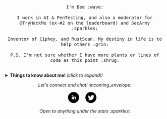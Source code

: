 <p align="center">
  <br><br>
  <samp>
    I'm Bee :wave:
    <br><br>
    I work in AI & PenTesting, and also a moderator for @TryHackMe (ex-#2 on the leaderboard) and SecArmy :sparkles:
    <br><br>
    Inventor of Ciphey, and RustScan. My destiny in life is to help others :grin:
    <br><br>
    P.S. I'm not sure whether I have more plants or lines of code as this point :shrug:
  </samp>
</p>

<br>

<details>
  <summary> <b> Things to know about me! </b> <i>(click to expand!)</i> </summary>
  
  <br>

---

### - Languages and Tools...

<p align="center">

  <!-- For more icons please follow  https://github.com/MikeCodesDotNET/ColoredBadges -->

  <img src="https://raw.githubusercontent.com/Quadrified/Quadrified/master/assets/svg/dev/languages/rust.svg" alt="Rust" style="vertical-align:top; margin:4px">
  <img src="https://raw.githubusercontent.com/Quadrified/Quadrified/master/assets/svg/dev/languages/python.svg" alt="Python" style="vertical-align:top; margin:4px">
  <img src="https://github.com/Quadrified/Quadrified/blob/master/assets/svg/dev/languages/js.svg" alt="js" style="vertical-align:top; margin:4px">
  <img src="https://raw.githubusercontent.com/Quadrified/Quadrified/master/assets/svg/dev/misc/ai.svg" alt="java" style="vertical-align:top; margin:4px">
  <img src="https://raw.githubusercontent.com/Quadrified/Quadrified/master/assets/svg/dev/misc/security.svg" alt="bash" style="vertical-align:top; margin:4px">

---

</p>

### - I'm currently...

- Working on [Ciphey](https://github.com/ciphey/ciphey)
- Working on [RustScan](https://github.com/brandonskerritt/rustscan)
- Competing in world-wide CTFs with [CatsGetRoot](https://github.com/catsgetroot)
- Mentoring newbie pentesters at [TryHackMe.com](https://tryhackme.com)
- Writing for my 2 million views blog at [Skerritt.blog](https://skerritt.blog)

**Inventor of Ciphey**
[![Stargazers over time](https://starchart.cc/Ciphey/Ciphey.svg)](https://starchart.cc/Ciphey/Ciphey)
**Inventor of RustScan**
[![Stargazers over time](https://starchart.cc/RustScan/RustScan.svg)](https://starchart.cc/RustScan/RustScan)

---

</details>

<p align="center"> 
  <i> Let's connect and chat! :incoming_envelope: </i>
</p>


<p align="center">
  <a href="https://www.linkedin.com/in/brandonls"><img src="iconmonstr-linkedin-4.png" width="35px" alt="LinkedIn"></a> &nbsp; &nbsp;
    <a href="https://www.twitter.com/bee-sec-san"><img src="iconmonstr-twitter-4.png" width="35px" alt="Twitter"></a> &nbsp; &nbsp;
</p>

<p align="center">
  <i> Open to anything under the stars :sparkles: </i>
</p>

